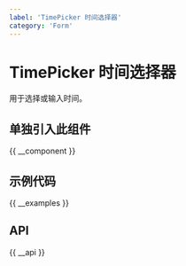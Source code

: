 ```yaml
---
label: 'TimePicker 时间选择器'
category: 'Form'
---
```


# TimePicker 时间选择器

用于选择或输入时间。

## 单独引入此组件

{{ __component }}

## 示例代码

{{ __examples }}

## API

{{ __api }}
